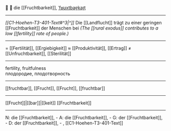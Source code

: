 🌱 🔴 die [[Fruchtbarkeit]], [ˈfʁʊxtbaɐ̯kaɪ̯t](https://youglish.com/pronounce/Fruchtbarkeit/german)

---
*[[C1-Hoehen-T3-401-Text#^3|^]]* Die [[Landflucht]] trägt zu einer geringen [[Fruchtbarkeit]] der Menschen bei
*(The [[rural exodus]] contributes to a low [[fertility]] rate of people.)*

---
= [[Fertilität]], [[Ergiebigkeit]]
≈ [[Produktivität]], [[Ertrag]]
≠ [[Unfruchtbarkeit]], [[Sterilität]]

---
fertility, fruitfulness  
плодородие, плодотворность

---
[[fruchtbar]], [[Frucht]], [[Frucht]], [[fruchtbar]]

---
[[Frucht]]|[[bar]]|[[keit]]
[[Fruchtbarkeit]]


---
N: die [[Fruchtbarkeit]], -
A: die [[Fruchtbarkeit]], -
G: der [[Fruchtbarkeit]], -
D: der [[Fruchtbarkeit]], -
, [[C1-Hoehen-T3-401-Text]]